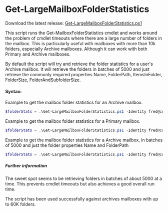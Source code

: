 # Get-LargeMailboxFolderStatistics

Download the latest release: [Get-LargeMailboxFolderStatistics.ps1](https://github.com/microsoft/CSS-Exchange/releases/latest/download/Get-LargeMailboxFolderStatistics.ps1)


This script runs the Get-MailboxFolderStatistics cmdlet and works around the problem of cmdlet timeouts where there are a large number of folders in the mailbox. This is particularly useful with mailboxes with more than 10k folders, especially Archive mailboxes.
Although it can work with both Primary and Archive mailboxes.

By default the script will try and retrieve the folder statistics for a user's Archive mailbox. It will retrieve the folders in batches of 5000 and just retrieve the commonly required properties Name, FolderPath, ItemsInFolder, FolderSize, FolderAndSubfolderSize.


#### Syntax:

Example to get the mailbox folder statistics for an Archive mailbox.
```PowerShell
$folderStats = .\Get-LargeMailboxFolderStatistics.ps1 -Identity fred@contoso.com
```

Example to get the mailbox folder statistics for a Primary mailbox.
```PowerShell
$folderStats = .\Get-LargeMailboxFolderStatistics.ps1 -Identity fred@contoso.com -MailboxType Primary
```

Example to get the mailbox folder statistics for a Archive mailbox, in batches of 5000 and just the folder properties Name and FolderPath
```PowerShell
$folderStats = .\Get-LargeMailboxFolderStatistics.ps1 -Identity fred@contoso.com -MailboxType Archive -BatchSize 5000 -Properties @("Name", "FolderPath")
```



##### Further information <br>

The sweet spot seems to be retrieving folders in batches of about 5000 at a time. This prevents cmdlet timeouts but also achieves a good overall run time.

The script has been used successfully against archives mailboxes with up to 60K folders.

